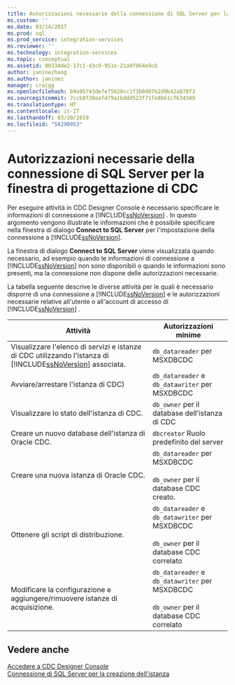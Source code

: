 ```yaml
---
title: Autorizzazioni necessarie della connessione di SQL Server per la finestra di progettazione di CDC | Microsoft Docs
ms.custom: ''
ms.date: 03/14/2017
ms.prod: sql
ms.prod_service: integration-services
ms.reviewer: ''
ms.technology: integration-services
ms.topic: conceptual
ms.assetid: 80334de2-17c1-43c9-951e-21a9f864e9cb
author: janinezhang
ms.author: janinez
manager: craigg
ms.openlocfilehash: b9a95743de7e75620cc1f3b0d07b2d9b42a878f3
ms.sourcegitcommit: 7ccb8f28eafd79a1bddd523f71fe8b61c7634349
ms.translationtype: HT
ms.contentlocale: it-IT
ms.lasthandoff: 03/20/2019
ms.locfileid: "58290053"
---
```

# <a name="sql-server-connection-required-permissions-for-the-cdc-designer"></a>Autorizzazioni necessarie della connessione di SQL Server per la finestra di progettazione di CDC
  Per eseguire attività in CDC Designer Console è necessario specificare le informazioni di connessione a [!INCLUDE[ssNoVersion](../../includes/ssnoversion-md.md)] . In questo argomento vengono illustrate le informazioni che è possibile specificare nella finestra di dialogo **Connect to SQL Server** per l'impostazione della connessione a [!INCLUDE[ssNoVersion](../../includes/ssnoversion-md.md)].  
  
 La finestra di dialogo **Connect to SQL Server** viene visualizzata quando necessario, ad esempio quando le informazioni di connessione a [!INCLUDE[ssNoVersion](../../includes/ssnoversion-md.md)] non sono disponibili o quando le informazioni sono presenti, ma la connessione non dispone delle autorizzazioni necessarie.  
  
 La tabella seguente descrive le diverse attività per le quali è necessario disporre di una connessione a [!INCLUDE[ssNoVersion](../../includes/ssnoversion-md.md)] e le autorizzazioni necessarie relative all'utente o all'account di accesso di [!INCLUDE[ssNoVersion](../../includes/ssnoversion-md.md)] .  
  
|Attività|Autorizzazioni minime|  
|----------|-------------------------|  
|Visualizzare l'elenco di servizi e istanze di CDC utilizzando l'istanza di [!INCLUDE[ssNoVersion](../../includes/ssnoversion-md.md)] associata.|`db_datareader` per MSXDBCDC|  
|Avviare/arrestare l'istanza di CDC)|`db_datareader` e `db_datawriter` per MSXDBCDC|  
|Visualizzare lo stato dell'istanza di CDC.|`db_owner` per il database dell'istanza di CDC|  
|Creare un nuovo database dell'istanza di Oracle CDC.|`dbcreator` Ruolo predefinito del server|  
|Creare una nuova istanza di Oracle CDC.|`db_datareader` per MSXDBCDC<br /><br /> `db_owner` per il database CDC creato.|  
|Ottenere gli script di distribuzione.|`db_datareader` e `db_datawriter` per MSXDBCDC<br /><br /> `db_owner` per il database CDC correlato|  
|Modificare la configurazione e aggiungere/rimuovere istanze di acquisizione.|`db_datareader` e `db_datawriter` per MSXDBCDC<br /><br /> `db_owner` per il database CDC correlato|  
  
## <a name="see-also"></a>Vedere anche  
 [Accedere a CDC Designer Console](../../integration-services/change-data-capture/access-the-cdc-designer-console.md)   
 [Connessione di SQL Server per la creazione dell'istanza](../../integration-services/change-data-capture/sql-server-connection-for-instance-creation.md)  
  
  
